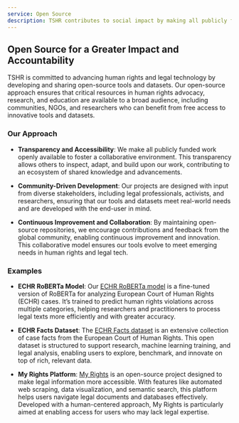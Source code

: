```yaml
---
service: Open Source
description: TSHR contributes to social impact by making all publicly funded projects open-source, empowering communities and organizations with accessible legal tools and data for human rights advocacy.
---
```



## Open Source for a Greater Impact and Accountability

TSHR is committed to advancing human rights and legal technology by developing and sharing open-source tools and datasets. Our open-source approach ensures that critical resources in human rights advocacy, research, and education are available to a broad audience, including communities, NGOs, and researchers who can benefit from free access to innovative tools and datasets.

### Our Approach

- **Transparency and Accessibility**: We make all publicly funded work openly available to foster a collaborative environment. This transparency allows others to inspect, adapt, and build upon our work, contributing to an ecosystem of shared knowledge and advancements.

- **Community-Driven Development**: Our projects are designed with input from diverse stakeholders, including legal professionals, activists, and researchers, ensuring that our tools and datasets meet real-world needs and are developed with the end-user in mind.

- **Continuous Improvement and Collaboration**: By maintaining open-source repositories, we encourage contributions and feedback from the global community, enabling continuous improvement and innovation. This collaborative model ensures our tools evolve to meet emerging needs in human rights and legal tech.

### Examples

- **ECHR RoBERTa Model**: Our [ECHR RoBERTa model](https://huggingface.co/TSHR-MR/roberta_echr_truncated_facts_all_labels) is a fine-tuned version of RoBERTa for analyzing European Court of Human Rights (ECHR) cases. It’s trained to predict human rights violations across multiple categories, helping researchers and practitioners to process legal texts more efficiently and with greater accuracy.

- **ECHR Facts Dataset**: The [ECHR Facts dataset](https://huggingface.co/datasets/TSHR-MR/echr_facts) is an extensive collection of case facts from the European Court of Human Rights. This open dataset is structured to support research, machine learning training, and legal analysis, enabling users to explore, benchmark, and innovate on top of rich, relevant data.

- **My Rights Platform**: [My Rights](https://github.com/Viraaj-A/My-Rights) is an open-source project designed to make legal information more accessible. With features like automated web scraping, data visualization, and semantic search, this platform helps users navigate legal documents and databases effectively. Developed with a human-centered approach, My Rights is particularly aimed at enabling access for users who may lack legal expertise.
